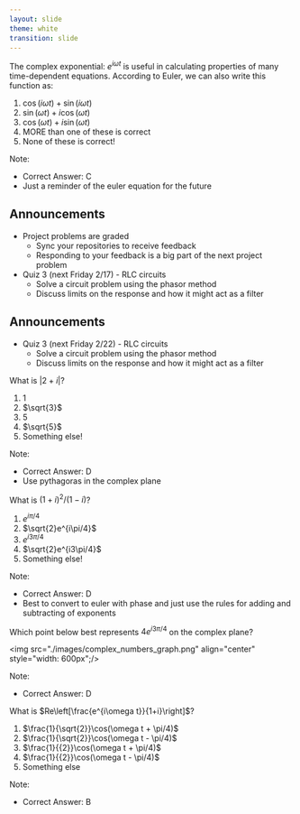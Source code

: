 ```yaml
---
layout: slide
theme: white
transition: slide
---
```

<section data-markdown>

The complex exponential: $e^{i\omega t}$ is useful in calculating properties of many time-dependent equations. According to Euler, we can also write this function as:

1. $\cos(i \omega t) + \sin (i \omega t)$
2. $\sin (\omega t) + i \cos(\omega t)$
3. $\cos(\omega t) + i \sin (\omega t)$
4. MORE than one of these is correct
5. None of these is correct!

Note:
* Correct Answer: C
* Just a reminder of the euler equation for the future
</section>

<section data-markdown>

## Announcements
* Project problems are graded
  * Sync your repositories to receive feedback
  * Responding to your feedback is a big part of the next project problem
* Quiz 3 (next Friday 2/17) - RLC circuits
  * Solve a circuit problem using the phasor method
  * Discuss limits on the response and how it might act as a filter

</section>

<section data-markdown>

## Announcements
* Quiz 3 (next Friday 2/22) - RLC circuits
  * Solve a circuit problem using the phasor method
  * Discuss limits on the response and how it might act as a filter

</section>

<section data-markdown>

What is $\vert 2+i \vert$?

1. $1$
2. $\sqrt{3}$
3. $5$
4. $\sqrt{5}$
5. Something else!

Note:
* Correct Answer: D
* Use pythagoras in the complex plane
</section>

<section data-markdown>

What is $(1+i)^2/(1-i)$?

1. $e^{i\pi/4}$
2. $\sqrt{2}e^{i\pi/4}$
3. $e^{i3\pi/4}$
4. $\sqrt{2}e^{i3\pi/4}$
5. Something else!

Note:
* Correct Answer: D
* Best to convert to euler with phase and just use the rules for adding and subtracting of exponents

</section>

<section data-markdown>

Which point below best represents $4e^{i3\pi/4}$ on the complex plane?

<img src="./images/complex_numbers_graph.png" align="center" style="width: 600px";/>

Note:
* Correct Answer: D

</section>

<section data-markdown>

What is $Re\left[\frac{e^{i\omega t}}{1+i}\right]$?

1. $\frac{1}{\sqrt{2}}\cos(\omega t + \pi/4)$
2. $\frac{1}{\sqrt{2}}\cos(\omega t - \pi/4)$
3. $\frac{1}{{2}}\cos(\omega t + \pi/4)$
4. $\frac{1}{{2}}\cos(\omega t - \pi/4)$
5. Something else

Note:
* Correct Answer: B

</section>
